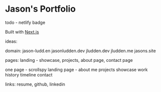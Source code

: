 # Jason's Portfolio

todo - netlify badge

Built with [Next.js](https://nextjs.org/) 


ideas:

domain:
jason-ludd.en
jasonludden.dev
jludden.dev
jludden.me
jasons.site

pages: landing - showcase, projects, about page, contact page

one page - scrollspy
landing page - about me
projects showcase
work history timeline
contact

links: resume, github, linkedin